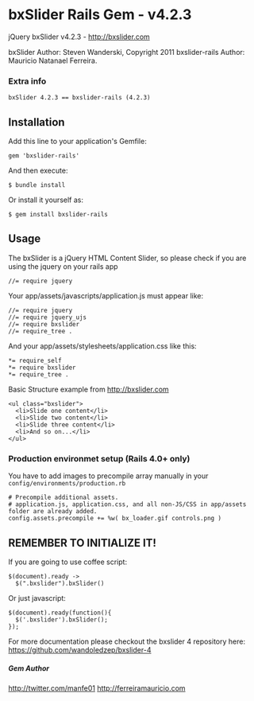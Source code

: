 # bxSlider Rails Gem - v4.2.3

jQuery bxSlider v4.2.3 - http://bxslider.com

bxSlider       Author: Steven Wanderski, Copyright 2011
bxslider-rails Author: Mauricio Natanael Ferreira.

### Extra info

	bxSlider 4.2.3 == bxslider-rails (4.2.3)
	
## Installation

Add this line to your application's Gemfile:

    gem 'bxslider-rails'

And then execute:

    $ bundle install

Or install it yourself as:

    $ gem install bxslider-rails

## Usage

The bxSlider is a jQuery HTML Content Slider, so please check if you are using the jquery on your rails app

    //= require jquery

Your app/assets/javascripts/application.js must appear like:

	//= require jquery
	//= require jquery_ujs
	//= require bxslider
	//= require_tree .

And your app/assets/stylesheets/application.css like this:

	*= require_self
	*= require bxslider
	*= require_tree .
    
    
Basic Structure example from http://bxslider.com

	<ul class="bxslider">
	  <li>Slide one content</li>
	  <li>Slide two content</li>
	  <li>Slide three content</li>
	  <li>And so on...</li>
	</ul>

### Production environmet setup (Rails 4.0+ only)

You have to add images to precompile array manually in your `config/environments/production.rb`

	# Precompile additional assets.
	# application.js, application.css, and all non-JS/CSS in app/assets folder are already added.
	config.assets.precompile += %w( bx_loader.gif controls.png )

## REMEMBER TO INITIALIZE IT!

If you are going to use coffee script:

	$(document).ready ->
	  $(".bxslider").bxSlider()
	
Or just javascript:

	$(document).ready(function(){
	  $('.bxslider').bxSlider();
	});

For more documentation please checkout the bxslider 4 repository here:
  https://github.com/wandoledzep/bxslider-4

##### Gem Author

http://twitter.com/manfe01
http://ferreiramauricio.com
